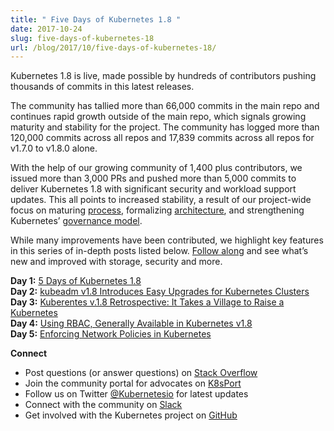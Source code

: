 ```yaml
---
title: " Five Days of Kubernetes 1.8 "
date: 2017-10-24
slug: five-days-of-kubernetes-18
url: /blog/2017/10/five-days-of-kubernetes-18/
---
```

Kubernetes 1.8 is live, made possible by hundreds of contributors pushing thousands of commits in this latest releases.  

The community has tallied more than 66,000 commits in the main repo and continues rapid growth outside of the main repo, which signals growing maturity and stability for the project. The community has logged more than 120,000 commits across all repos and 17,839 commits across all repos for v1.7.0 to v1.8.0 alone.  

With the help of our growing community of 1,400 plus contributors, we issued more than 3,000 PRs and pushed more than 5,000 commits to deliver Kubernetes 1.8 with significant security and workload support updates. This all points to increased stability, a result of our project-wide focus on maturing [process](https://github.com/kubernetes/sig-release), formalizing [architecture](https://github.com/kubernetes/community/tree/master/sig-architecture), and strengthening Kubernetes’ [governance model](https://github.com/kubernetes/community/tree/master/community/elections/2017).  

While many improvements have been contributed, we highlight key features in this series of in-depth&nbsp;posts listed below. [Follow along](https://twitter.com/kubernetesio) and see what’s new and improved with storage, security and more.  

**Day 1:** [5 Days of Kubernetes 1.8](http://blog.kubernetes.io/2017/10/five-days-of-kubernetes-18.html)  
**Day 2:** [kubeadm v1.8 Introduces Easy Upgrades for Kubernetes Clusters](http://blog.kubernetes.io/2017/10/kubeadm-v18-released.html)  
**Day 3:** [Kuberentes v.1.8 Retrospective: It Takes a Village to Raise a Kubernetes](http://blog.kubernetes.io/2017/10/it-takes-village-to-raise-kubernetes.html)  
**Day 4:** [Using RBAC, Generally Available in Kubernetes v1.8](http://blog.kubernetes.io/2017/10/using-rbac-generally-available-18.html)  
**Day 5:** [Enforcing Network Policies in Kubernetes](http://blog.kubernetes.io/2017/10/enforcing-network-policies-in-kubernetes.html)  

**Connect**  

- Post questions (or answer questions) on [Stack Overflow](http://stackoverflow.com/questions/tagged/kubernetes)
- Join the community portal for advocates on [K8sPort](http://k8sport.org/)
- Follow us on Twitter [@Kubernetesio](https://twitter.com/kubernetesio) for latest updates&nbsp;
- Connect with the community on [Slack](http://slack.k8s.io/)
- Get involved with the Kubernetes project on [GitHub](https://github.com/kubernetes/kubernetes)
